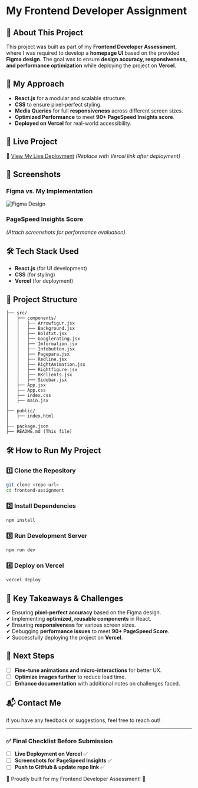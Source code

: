 # My Frontend Developer Assignment

## 📝 About This Project
This project was built as part of my **Frontend Developer Assessment**, where I was required to develop a **homepage UI** based on the provided **Figma design**. The goal was to ensure **design accuracy, responsiveness, and performance optimization** while deploying the project on **Vercel**.

## 🎯 My Approach
- **React.js** for a modular and scalable structure.
- **CSS** to ensure pixel-perfect styling.
- **Media Queries** for full **responsiveness** across different screen sizes.
- **Optimized Performance** to meet **90+ PageSpeed Insights score**.
- **Deployed on Vercel** for real-world accessibility.

## 🚀 Live Project
🔗 [View My Live Deployment](#) *(Replace with Vercel link after deployment)*

## 📸 Screenshots
### **Figma vs. My Implementation**
![Figma Design](assets/figma.png)

### **PageSpeed Insights Score**
_(Attach screenshots for performance evaluation)_

## 🛠️ Tech Stack Used
- **React.js** (for UI development)
- **CSS** (for styling)
- **Vercel** (for deployment)

## 📂 Project Structure
```
├── src/
│   ├── components/
│   │   ├── Arrowfigur.jsx
│   │   ├── Background.jsx
│   │   ├── Boldtxt.jsx
│   │   ├── Googlerating.jsx
│   │   ├── Imformation.jsx
│   │   ├── Infobutton.jsx
│   │   ├── Pagepara.jsx
│   │   ├── Redline.jsx
│   │   ├── RightAnimation.jsx
│   │   ├── Rightfigure.jsx
│   │   ├── RKclients.jsx
│   │   ├── Sidebar.jsx
│   ├── App.jsx
│   ├── App.css
│   ├── index.css
│   ├── main.jsx
│
├── public/
│   ├── index.html
│
├── package.json
├── README.md (This file)
```

## 🛠️ How to Run My Project
### 1️⃣ Clone the Repository
```bash
git clone <repo-url>
cd frontend-assignment
```
### 2️⃣ Install Dependencies
```bash
npm install
```
### 3️⃣ Run Development Server
```bash
npm run dev
```
### 4️⃣ Deploy on Vercel
```bash
vercel deploy
```

## 📌 Key Takeaways & Challenges
✔ Ensuring **pixel-perfect accuracy** based on the Figma design.  
✔ Implementing **optimized, reusable components** in React.  
✔ Ensuring **responsiveness** for various screen sizes.  
✔ Debugging **performance issues** to meet **90+ PageSpeed Score**.  
✔ Successfully deploying the project on **Vercel**.  

## 🚀 Next Steps
- [ ] **Fine-tune animations and micro-interactions** for better UX.
- [ ] **Optimize images further** to reduce load time.
- [ ] **Enhance documentation** with additional notes on challenges faced.

## 📬 Contact Me
If you have any feedback or suggestions, feel free to reach out!

---

### ✅ Final Checklist Before Submission
- [ ] **Live Deployment on Vercel** ✅
- [ ] **Screenshots for PageSpeed Insights** ✅
- [ ] **Push to GitHub & update repo link** ✅

🎯 Proudly built for my Frontend Developer Assessment! 🚀
